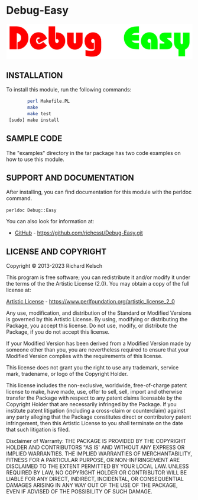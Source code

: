 # Debug-Easy

![Debug::Easy Logo](Debug-Easy.png?raw=true "Debug::Easy")

## INSTALLATION

To install this module, run the following commands:

```bash
        perl Makefile.PL
        make
        make test
 [sudo] make install
```

## SAMPLE CODE

The "examples" directory in the tar package has two code examples on how to use this module.

## SUPPORT AND DOCUMENTATION

After installing, you can find documentation for this module with the perldoc command.

`perldoc Debug::Easy`

You can also look for information at:

* [GitHub](https://github.com/richcsst/Debug-Easy.git) - https://github.com/richcsst/Debug-Easy.git

## LICENSE AND COPYRIGHT

Copyright © 2013-2023 Richard Kelsch

This program is free software; you can redistribute it and/or modify it under the terms of the the Artistic License (2.0). You may obtain a copy of the full license at:

[Artistic License](https://www.perlfoundation.org/artistic_license_2_0) - https://www.perlfoundation.org/artistic_license_2_0

Any use, modification, and distribution of the Standard or Modified Versions is governed by this Artistic License. By using, modifying or distributing the Package, you accept this license. Do not use, modify, or distribute the Package, if you do not accept this license.

If your Modified Version has been derived from a Modified Version made by someone other than you, you are nevertheless required to ensure that your Modified Version complies with the requirements of this license.

This license does not grant you the right to use any trademark, service mark, tradename, or logo of the Copyright Holder.

This license includes the non-exclusive, worldwide, free-of-charge patent license to make, have made, use, offer to sell, sell, import and otherwise transfer the Package with respect to any patent claims licensable by the Copyright Holder that are necessarily infringed by the Package. If you institute patent litigation (including a cross-claim or counterclaim) against any party alleging that the Package constitutes direct or contributory patent infringement, then this Artistic License to you shall terminate on the date that such litigation is filed.

Disclaimer of Warranty: THE PACKAGE IS PROVIDED BY THE COPYRIGHT HOLDER AND CONTRIBUTORS "AS IS' AND WITHOUT ANY EXPRESS OR IMPLIED WARRANTIES.  THE IMPLIED WARRANTIES OF MERCHANTABILITY, FITNESS FOR A PARTICULAR PURPOSE, OR NON-INFRINGEMENT ARE DISCLAIMED TO THE EXTENT PERMITTED BY YOUR LOCAL LAW. UNLESS REQUIRED BY LAW, NO COPYRIGHT HOLDER OR CONTRIBUTOR WILL BE LIABLE FOR ANY DIRECT, INDIRECT, INCIDENTAL, OR CONSEQUENTIAL DAMAGES ARISING IN ANY WAY OUT OF THE USE OF THE PACKAGE, EVEN IF ADVISED OF THE POSSIBILITY OF SUCH DAMAGE.

